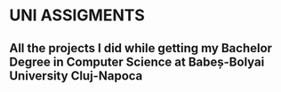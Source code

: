 # UNI ASSIGMENTS
All the projects I did while getting my Bachelor Degree in Computer Science at Babeș-Bolyai University Cluj-Napoca
-
